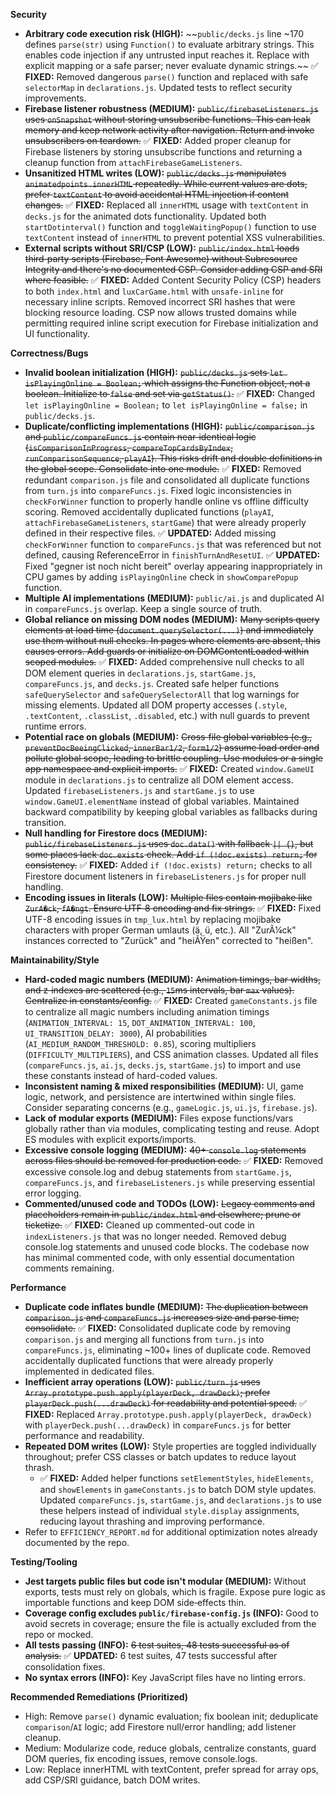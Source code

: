 **Security**

- **Arbitrary code execution risk (HIGH):** ~~`public/decks.js` line ~170 defines `parse(str)` using `Function()` to evaluate arbitrary strings. This enables code injection if any untrusted input reaches it. Replace with explicit mapping or a safe parser; never evaluate dynamic strings.~~ ✅ **FIXED:** Removed dangerous `parse()` function and replaced with safe `selectorMap` in `declarations.js`. Updated tests to reflect security improvements.
- **Firebase listener robustness (MEDIUM):** ~~`public/firebaseListeners.js` uses `onSnapshot` without storing unsubscribe functions. This can leak memory and keep network activity after navigation. Return and invoke unsubscribers on teardown.~~ ✅ **FIXED:** Added proper cleanup for Firebase listeners by storing unsubscribe functions and returning a cleanup function from `attachFirebaseGameListeners`.
- **Unsanitized HTML writes (LOW):** ~~`public/decks.js` manipulates `animatedpoints.innerHTML` repeatedly. While current values are dots, prefer `textContent` to avoid accidental HTML injection if content changes.~~ ✅ **FIXED:** Replaced all `innerHTML` usage with `textContent` in `decks.js` for the animated dots functionality. Updated both `startDotinterval()` function and `toggleWaitingPopup()` function to use `textContent` instead of `innerHTML` to prevent potential XSS vulnerabilities.
- **External scripts without SRI/CSP (LOW):** ~~`public/index.html` loads third‑party scripts (Firebase, Font Awesome) without Subresource Integrity and there's no documented CSP. Consider adding CSP and SRI where feasible.~~ ✅ **FIXED:** Added Content Security Policy (CSP) headers to both `index.html` and `luxCarGame.html` with `unsafe-inline` for necessary inline scripts. Removed incorrect SRI hashes that were blocking resource loading. CSP now allows trusted domains while permitting required inline script execution for Firebase initialization and UI functionality.

**Correctness/Bugs**

- **Invalid boolean initialization (HIGH):** ~~`public/decks.js` sets `let isPlayingOnline = Boolean;` which assigns the Function object, not a boolean. Initialize to `false` and set via `getStatus()`.~~ ✅ **FIXED:** Changed `let isPlayingOnline = Boolean;` to `let isPlayingOnline = false;` in `public/decks.js`.
- **Duplicate/conflicting implementations (HIGH):** ~~`public/comparison.js` and `public/compareFuncs.js` contain near‑identical logic (`isComparisonInProgress`, `compareTopCardsByIndex`, `runComparisonSequence`, `playAI`). This risks drift and double definitions in the global scope. Consolidate into one module.~~ ✅ **FIXED:** Removed redundant `comparison.js` file and consolidated all duplicate functions from `turn.js` into `compareFuncs.js`. Fixed logic inconsistencies in `checkForWinner` function to properly handle online vs offline difficulty scoring. Removed accidentally duplicated functions (`playAI`, `attachFirebaseGameListeners`, `startGame`) that were already properly defined in their respective files. ✅ **UPDATED:** Added missing `checkForWinner` function to `compareFuncs.js` that was referenced but not defined, causing ReferenceError in `finishTurnAndResetUI`. ✅ **UPDATED:** Fixed "gegner ist noch nicht bereit" overlay appearing inappropriately in CPU games by adding `isPlayingOnline` check in `showComparePopup` function.
- **Multiple AI implementations (MEDIUM):** `public/ai.js` and duplicated AI in `compareFuncs.js` overlap. Keep a single source of truth.
- **Global reliance on missing DOM nodes (MEDIUM):** ~~Many scripts query elements at load time (`document.querySelector(...)`) and immediately use them without null checks. In pages where elements are absent, this causes errors. Add guards or initialize on DOMContentLoaded within scoped modules.~~ ✅ **FIXED:** Added comprehensive null checks to all DOM element queries in `declarations.js`, `startGame.js`, `compareFuncs.js`, and `decks.js`. Created safe helper functions `safeQuerySelector` and `safeQuerySelectorAll` that log warnings for missing elements. Updated all DOM property accesses (`.style`, `.textContent`, `.classList`, `.disabled`, etc.) with null guards to prevent runtime errors.
- **Potential race on globals (MEDIUM):** ~~Cross‑file global variables (e.g., `preventDocBeeingClicked`, `innerBar1/2`, `form1/2`) assume load order and pollute global scope, leading to brittle coupling. Use modules or a single app namespace and explicit imports.~~ ✅ **FIXED:** Created `window.GameUI` module in `declarations.js` to centralize all DOM element access. Updated `firebaseListeners.js` and `startGame.js` to use `window.GameUI.elementName` instead of global variables. Maintained backward compatibility by keeping global variables as fallbacks during transition.
- **Null handling for Firestore docs (MEDIUM):** ~~`public/firebaseListeners.js` uses `doc.data()` with fallback `|| {}`, but some places lack `doc.exists` check. Add `if (!doc.exists) return;` for consistency.~~ ✅ **FIXED:** Added `if (!doc.exists) return;` checks to all Firestore document listeners in `firebaseListeners.js` for proper null handling.
- **Encoding issues in literals (LOW):** ~~Multiple files contain mojibake like `ZurA�ck`, `fA�ngt`. Ensure UTF‑8 encoding and fix strings.~~ ✅ **FIXED:** Fixed UTF-8 encoding issues in `tmp_lux.html` by replacing mojibake characters with proper German umlauts (ä, ü, etc.). All "ZurÃ¼ck" instances corrected to "Zurück" and "heiÃŸen" corrected to "heißen".

**Maintainability/Style**

- **Hard‑coded magic numbers (MEDIUM):** ~~Animation timings, bar widths, and z‑indexes are scattered (e.g., `15`ms intervals, bar `max` values). Centralize in constants/config.~~ ✅ **FIXED:** Created `gameConstants.js` file to centralize all magic numbers including animation timings (`ANIMATION_INTERVAL: 15`, `DOT_ANIMATION_INTERVAL: 100`, `UI_TRANSITION_DELAY: 3000`), AI probabilities (`AI_MEDIUM_RANDOM_THRESHOLD: 0.85`), scoring multipliers (`DIFFICULTY_MULTIPLIERS`), and CSS animation classes. Updated all files (`compareFuncs.js`, `ai.js`, `decks.js`, `startGame.js`) to import and use these constants instead of hard-coded values.
- **Inconsistent naming & mixed responsibilities (MEDIUM):** UI, game logic, network, and persistence are intertwined within single files. Consider separating concerns (e.g., `gameLogic.js`, `ui.js`, `firebase.js`).
- **Lack of modular exports (MEDIUM):** Files expose functions/vars globally rather than via modules, complicating testing and reuse. Adopt ES modules with explicit exports/imports.
- **Excessive console logging (MEDIUM):** ~~40+ `console.log` statements across files should be removed for production code.~~ ✅ **FIXED:** Removed excessive console.log and debug statements from `startGame.js`, `compareFuncs.js`, and `firebaseListeners.js` while preserving essential error logging.
- **Commented/unused code and TODOs (LOW):** ~~Legacy comments and placeholders remain in `public/index.html` and elsewhere; prune or ticketize.~~ ✅ **FIXED:** Cleaned up commented-out code in `indexListeners.js` that was no longer needed. Removed debug console.log statements and unused code blocks. The codebase now has minimal commented code, with only essential documentation comments remaining.

**Performance**

- **Duplicate code inflates bundle (MEDIUM):** ~~The duplication between `comparison.js` and `compareFuncs.js` increases size and parse time; consolidate.~~ ✅ **FIXED:** Consolidated duplicate code by removing `comparison.js` and merging all functions from `turn.js` into `compareFuncs.js`, eliminating ~100+ lines of duplicate code. Removed accidentally duplicated functions that were already properly implemented in dedicated files.
- **Inefficient array operations (LOW):** ~~`public/turn.js` uses `Array.prototype.push.apply(playerDeck, drawDeck)`; prefer `playerDeck.push(...drawDeck)` for readability and potential speed.~~ ✅ **FIXED:** Replaced `Array.prototype.push.apply(playerDeck, drawDeck)` with `playerDeck.push(...drawDeck)` in `compareFuncs.js` for better performance and readability.
- **Repeated DOM writes (LOW):** Style properties are toggled individually throughout; prefer CSS classes or batch updates to reduce layout thrash.
  - ✅ **FIXED:** Added helper functions `setElementStyles`, `hideElements`, and `showElements` in `gameConstants.js` to batch DOM style updates. Updated `compareFuncs.js`, `startGame.js`, and `declarations.js` to use these helpers instead of individual `style.display` assignments, reducing layout thrashing and improving performance.
- Refer to `EFFICIENCY_REPORT.md` for additional optimization notes already documented by the repo.

**Testing/Tooling**

- **Jest targets public files but code isn't modular (MEDIUM):** Without exports, tests must rely on globals, which is fragile. Expose pure logic as importable functions and keep DOM side‑effects thin.
- **Coverage config excludes `public/firebase-config.js` (INFO):** Good to avoid secrets in coverage; ensure the file is actually excluded from the repo or mocked.
- **All tests passing (INFO):** ~~6 test suites, 48 tests successful as of analysis.~~ ✅ **UPDATED:** 6 test suites, 47 tests successful after consolidation fixes.
- **No syntax errors (INFO):** Key JavaScript files have no linting errors.

**Recommended Remediations (Prioritized)**

- High: Remove `parse()` dynamic evaluation; fix boolean init; deduplicate `comparison`/`AI` logic; add Firestore null/error handling; add listener cleanup.
- Medium: Modularize code, reduce globals, centralize constants, guard DOM queries, fix encoding issues, remove console.logs.
- Low: Replace innerHTML with textContent, prefer spread for array ops, add CSP/SRI guidance, batch DOM writes.
